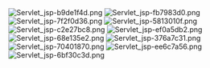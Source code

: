 <img alt="Servlet_jsp-b9de1f4d.png" src="assets/Servlet_jsp-b9de1f4d.png" width="" height="" >

<img alt="Servlet_jsp-fb7983d0.png" src="assets/Servlet_jsp-fb7983d0.png" width="" height="" >

<img alt="Servlet_jsp-7f2f0d36.png" src="assets/Servlet_jsp-7f2f0d36.png" width="" height="" >

<img alt="Servlet_jsp-5813010f.png" src="assets/Servlet_jsp-5813010f.png" width="" height="" >

<img alt="Servlet_jsp-c2e27bc8.png" src="assets/Servlet_jsp-c2e27bc8.png" width="" height="" >

<img alt="Servlet_jsp-ef0a5db2.png" src="assets/Servlet_jsp-ef0a5db2.png" width="" height="" >

<img alt="Servlet_jsp-68e135e2.png" src="assets/Servlet_jsp-68e135e2.png" width="" height="" >

<img alt="Servlet_jsp-376a7c31.png" src="assets/Servlet_jsp-376a7c31.png" width="" height="" >

<img alt="Servlet_jsp-70401870.png" src="assets/Servlet_jsp-70401870.png" width="" height="" >

<img alt="Servlet_jsp-ee6c7a56.png" src="assets/Servlet_jsp-ee6c7a56.png" width="" height="" >

<img alt="Servlet_jsp-6bf30c3d.png" src="assets/Servlet_jsp-6bf30c3d.png" width="" height="" >
